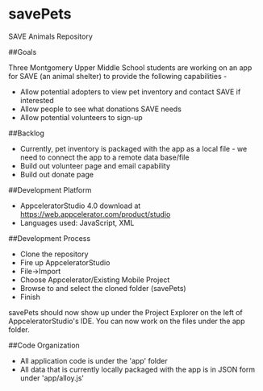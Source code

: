 # savePets
SAVE Animals Repository

##Goals

Three Montgomery Upper Middle School students are working on an app for SAVE (an animal shelter) to provide the following capabilities -
* Allow potential adopters to view pet inventory and contact SAVE if interested
* Allow people to see what donations SAVE needs
* Allow potential volunteers to sign-up

##Backlog

* Currently, pet inventory is packaged with the app as a local file - we need to connect the app to a remote data base/file
* Build out volunteer page and email capability
* Build out donate page

##Development Platform

* AppceleratorStudio 4.0 download at https://web.appcelerator.com/product/studio
* Languages used: JavaScript, XML

##Development Process

* Clone the repository
* Fire up AppceleratorStudio
* File->Import
* Choose Appcelerator/Existing Mobile Project
* Browse to and select the cloned folder (savePets)
* Finish


savePets should now show up under the Project Explorer on the left of AppceleratorStudio's IDE. You can now work on the files under the app folder.

##Code Organization
* All application code is under the 'app' folder
* All data that is currently locally packaged with the app is in JSON form under 'app/alloy.js'


